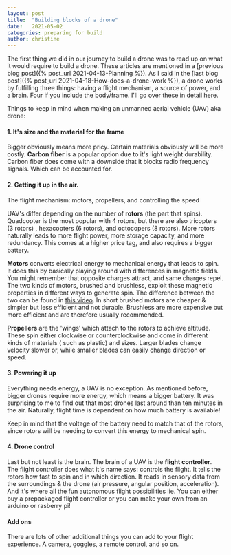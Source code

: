 ```yaml
---
layout: post
title:  "Building blocks of a drone"
date:   2021-05-02
categories: preparing for build
author: christine
---
```


The first thing we did in our journey to build a drone was to read up on what it would require to build a drone. These articles are mentioned in a [previous blog post]({% post_url 2021-04-13-Planning %}). As I said in the [last blog post]({% post_url 2021-04-18-How-does-a-drone-work %}), a drone works by fulfilling three things: having a flight mechanism, a source of power, and a brain. Four if you include the body/frame. I'll go over these in detail here.

Things to keep in mind when making an unmanned aerial vehicle (UAV) aka drone: 

#### 1. It's size and the material for the frame

Bigger obviously means more pricy. Certain materials obviously will be more costly. **Carbon fiber** is a popular option due to it's light weight durability. Carbon fiber does come with a downside that it blocks radio frequency signals. Which can be accounted for. 

#### 2.  Getting it up in the air. 
The flight mechanism: motors, propellers, and controlling the speed

UAV's differ depending on the number of **rotors** (the part that spins). Quadcopter is the most popular with 4 rotors, but there are also tricopters (3 rotors) , hexacopters (6 rotors), and octocopers (8 rotors). More rotors naturally leads to more flight power, more storage capacity, and more redundancy. This comes at a higher price tag, and also requires a bigger battery.  

**Motors** converts electrical energy to mechanical energy that leads to spin. It does this by basically playing around with differences in magnetic fields. You might remember that opposite charges attract, and same charges repel. The two kinds of motors, brushed and brushless, exploit these magnetic properties in different ways to generate spin. The difference between the two can be found in [this video](https://www.youtube.com/watch?v=C1-klL3B9LU). In short brushed motors are cheaper & simpler but less efficient and not durable. Brushless are more expensive but more efficient and are therefore usually recommended. 

**Propellers** are the 'wings' which attach to the rotors to achieve altitude. These spin either clockwise or counterclockwise and come in different kinds of materials ( such as plastic) and sizes. Larger blades change velocity slower or, while smaller blades can easily change direction or speed.

#### 3. Powering it up

Everything needs energy, a UAV is no exception. As mentioned before, bigger drones require more energy, which means a bigger battery. It was surprising to me to find out that most drones last around than ten minutes in the air. Naturally, flight time is dependent on how much battery is available!

Keep in mind that the voltage of the battery need to match that of the rotors, since rotors will be needing to convert this energy to mechanical spin. 

#### 4. Drone control

Last but not least is the brain. The brain of a UAV is the **flight controller**. The flight controller does what it's name says: controls the flight. It tells the rotors how fast to spin and in which direction. It reads in sensory data from the surroundings & the drone (air pressure, angular position, acceleration). And it's where all the fun autonomous flight possibilities lie.  You can either buy a prepackaged flight controller or you can make your own from an arduino or rasberry pi!


#### Add ons

There are lots of other additional things you can add to your flight experience. A camera, goggles, a remote control, and so on. 